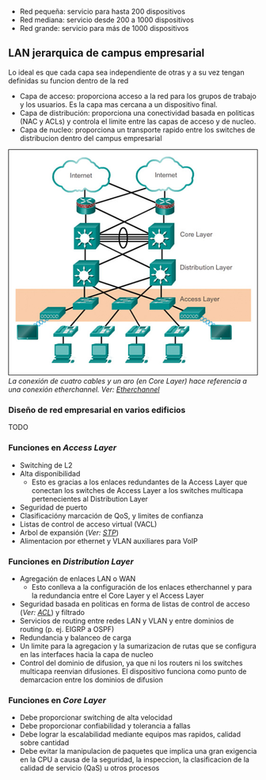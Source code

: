 - Red pequeña: servicio para hasta 200 dispositivos
- Red mediana: servicio desde 200 a 1000 dispositivos
- Red grande: servicio para más de 1000 dispositivos

## LAN jerarquica de campus empresarial
Lo ideal es que cada capa sea independiente de otras y a su vez tengan definidas su funcion dentro de la red
- Capa de acceso: proporciona acceso a la red para los grupos de trabajo y los usuarios. Es la capa mas cercana a un dispositivo final. 
- Capa de distribución: proporciona una conectividad basada en politicas (NAC y ACLs) y controla el limite entre las capas de acceso y de nucleo.
- Capa de nucleo: proporciona un transporte rapido entre los switches de distribucion dentro del campus empresarial

![](_anexos_/038.jpg)
_La conexión de cuatro cables y un aro (en Core Layer) hace referencia a una conexión etherchannel. Ver: [Etherchannel](../Etherchannel/Etherchannel.md)_

### Diseño de red empresarial en varios edificios
TODO

### Funciones en _Access Layer_
- Switching de L2
- Alta disponibilidad
	- Esto es gracias a los enlaces redundantes de la Access Layer que conectan los switches de Access Layer a los switches multicapa pertenecientes al Distribution Layer
- Seguridad de puerto
- Clasificacióny marcación de QoS, y limites de confianza
- Listas de control de acceso virtual (VACL)
- Arbol de expansión (_Ver: [STP](../STP/STP.md)_)
- Alimentacion por ethernet y VLAN auxiliares para VoIP
### Funciones en _Distribution Layer_
- Agregación de enlaces LAN o WAN
	- Esto conlleva a la configuración de los enlaces etherchannel y para la redundancia entre el Core Layer y el Access Layer
- Seguridad basada en politicas en forma de listas de control de acceso (_Ver: [ACL](../Security/ACL/ACL.md)_) y filtrado
- Servicios de routing entre redes LAN y VLAN y entre dominios de routing (p. ej. EIGRP a OSPF)
- Redundancia y balanceo de carga
- Un limite para la agregacion y la sumarizacion de rutas que se configura en las interfaces hacia la capa de nucleo
- Control del dominio de difusion, ya que ni los routers ni los switches multicapa reenvian difusiones. El dispositivo funciona como punto de demarcacion entre los dominios de difusion

### Funciones en _Core Layer_
- Debe proporcionar switching de alta velocidad
- Debe proporcionar confiabilidad y tolerancia a fallas
- Debe lograr la escalabilidad mediante equipos mas rapidos, calidad sobre cantidad
- Debe evitar la manipulacion de paquetes que implica una gran exigencia en la CPU a causa de la seguridad, la inspeccion, la clasificacion de la calidad de servicio (QaS) u otros procesos